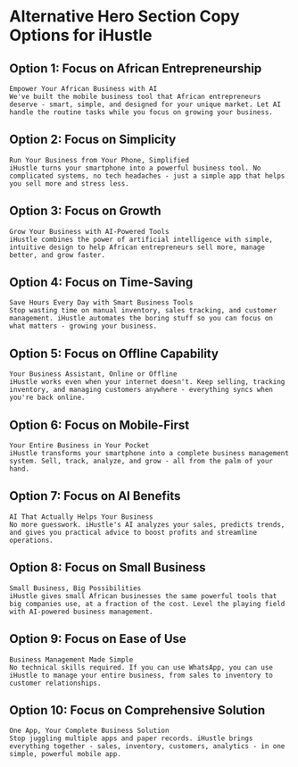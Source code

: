 # Alternative Hero Section Copy Options for iHustle

## Option 1: Focus on African Entrepreneurship
```
Empower Your African Business with AI
We've built the mobile business tool that African entrepreneurs deserve - smart, simple, and designed for your unique market. Let AI handle the routine tasks while you focus on growing your business.
```

## Option 2: Focus on Simplicity
```
Run Your Business from Your Phone, Simplified
iHustle turns your smartphone into a powerful business tool. No complicated systems, no tech headaches - just a simple app that helps you sell more and stress less.
```

## Option 3: Focus on Growth
```
Grow Your Business with AI-Powered Tools
iHustle combines the power of artificial intelligence with simple, intuitive design to help African entrepreneurs sell more, manage better, and grow faster.
```

## Option 4: Focus on Time-Saving
```
Save Hours Every Day with Smart Business Tools
Stop wasting time on manual inventory, sales tracking, and customer management. iHustle automates the boring stuff so you can focus on what matters - growing your business.
```

## Option 5: Focus on Offline Capability
```
Your Business Assistant, Online or Offline
iHustle works even when your internet doesn't. Keep selling, tracking inventory, and managing customers anywhere - everything syncs when you're back online.
```

## Option 6: Focus on Mobile-First
```
Your Entire Business in Your Pocket
iHustle transforms your smartphone into a complete business management system. Sell, track, analyze, and grow - all from the palm of your hand.
```

## Option 7: Focus on AI Benefits
```
AI That Actually Helps Your Business
No more guesswork. iHustle's AI analyzes your sales, predicts trends, and gives you practical advice to boost profits and streamline operations.
```

## Option 8: Focus on Small Business
```
Small Business, Big Possibilities
iHustle gives small African businesses the same powerful tools that big companies use, at a fraction of the cost. Level the playing field with AI-powered business management.
```

## Option 9: Focus on Ease of Use
```
Business Management Made Simple
No technical skills required. If you can use WhatsApp, you can use iHustle to manage your entire business, from sales to inventory to customer relationships.
```

## Option 10: Focus on Comprehensive Solution
```
One App, Your Complete Business Solution
Stop juggling multiple apps and paper records. iHustle brings everything together - sales, inventory, customers, analytics - in one simple, powerful mobile app.
```
